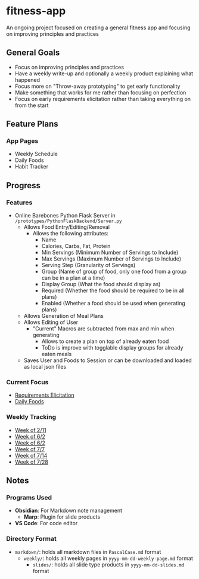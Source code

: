 # fitness-app
An ongoing project focused on creating a general fitness app and focusing on improving principles and practices

## General Goals
- Focus on improving principles and practices
- Have a weekly write-up and optionally a weekly product explaining what happened
- Focus more on "Throw-away prototyping" to get early functionality
- Make something that works for me rather than focusing on perfection
- Focus on early requirements elicitation rather than taking everything on from the start

## Feature Plans
### App Pages
- Weekly Schedule
- Daily Foods
- Habit Tracker

## Progress

### Features
- Online Barebones Python Flask Server in `/prototypes/PythonFlaskBackend/Server.py`
  - Allows Food Entry/Editing/Removal
    - Allows the following attributes:
      - Name
      - Calories, Carbs, Fat, Protein
      - Min Servings (Minimum Number of Servings to Include)
      - Max Servings (Maximum Number of Servings to Include)
      - Serving Step (Granularity of Servings)
      - Group (Name of group of food, only one food from a group can be in a plan at a time)
      - Display Group (What the food should display as)
      - Required (Whether the food should be required to be in all plans)
      - Enabled (Whether a food should be used when generating plans)
  - Allows Generation of Meal Plans
  - Allows Editing of User
    - "Current" Macros are subtracted from max and min when generating
      - Allows to create a plan on top of already eaten food
      - ToDo is improve with togglable display groups for already eaten meals
  - Saves User and Foods to Session or can be downloaded and loaded as local json files

### Current Focus
- [Requirements Elicitation](markdown/markdown/RequirementsElicitation.md)
- [Daily Foods](markdown/DailyFoodsIndex.md)

### Weekly Tracking
- [Week of 2/11](markdown/weekly/2024-02-11-weekly-page.md)
- [Week of 6/2](markdown/weekly/2024-06-02-weekly-page.md)
- [Week of 6/2](markdown/weekly/2024-06-02-weekly-page.md)
- [Week of 7/7](markdown/weekly/2024-07-07-weekly-page.md)
- [Week of 7/14](markdown/weekly/2024-07-14-weekly-page.md)
- [Week of 7/28](markdown/weekly/2024-07-28-weekly-page.md)

## Notes
### Programs Used
- **Obsidian**: For Markdown note management
	- **Marp**: Plugin for slide products
- **VS Code**: For code editor
### Directory Format
- `markdown/`: holds all markdown files in `PascalCase.md` format
	- `weekly/`: holds all weekly pages in `yyyy-mm-dd-weekly-page.md` format
		- `slides/`: holds all slide type products in `yyyy-mm-dd-slides.md` format 